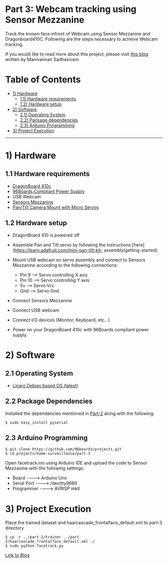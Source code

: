 # Part 3: Webcam tracking using Sensor Mezzanine

Track the known face infront of Webcam using Sensor Mezzanine and Dragonboard410C. Following are the steps necessary to acheive Webcam tracking.

If you would like to read more about this project, please visit [this blog](http://www.96boards.org/blog/part-3-home-surveillance-project-96boards/) written by Manivannan Sadhasivam.


# Table of Contents

- [1) Hardware](#1-hardware)
   - [1.1) Hardware requirements](#11-hardware-requirements)
   - [1.2) Hardware setup](#12-hardware-setup)
- [2) Software](#2-software)   
   - [2.1) Operating System](#21-operating-system)
   - [2.2) Package dependencies](#22-package-dependencies)
   - [2.3) Arduino Programming](#23-arduino-programming)
- [3) Project Execution](#3-project-execution)

***

# 1) Hardware

## 1.1 Hardware requirements

- [DragonBoard 410c](http://www.96boards.org/product/dragonboard410c/)
- [96Boards Compliant Power Supply](http://www.96boards.org/product/power/)
- USB Webcam
- [Sensors Mezzanine](http://www.96boards.org/product/sensors-mezzanine/)
- [Pan/Tilt Camera Mount with Micro Servos](https://www.arrow.com/en/products/1967/adafruit-industries)

## 1.2 Hardware setup

- DragonBoard 410 is powered off
- Assemble Pan and Tilt servo by following the instructions [here](https://learn.adafruit.com/mini-pan-tilt-kit-            assembly/getting-started)
- Mount USB webcam on servo assembly and connect to Sensors Mezzanine according to the following connections:
  - Pin 9   —-> Servo controlling X axis
  - Pin 10  —-> Servo controlling Y axis
  - 5v      —-> Servo Vcc
  - Gnd     —-> Servo Gnd

- Connect Sensors Mezzanine
- Connect USB webcam 
- Connect I/O devices (Monitor, Keyboard, etc...)
- Power on your DragonBoard 410c with 96Boards compliant power supply

# 2) Software

## 2.1 Operating System

- [Linaro Debian based OS (latest)](https://github.com/96boards/documentation/blob/master/ConsumerEdition/DragonBoard-410c/Downloads/Debian.md)

## 2.2 Package Dependencies
 
Installed the dependencies mentioned in [Part-2](../part-2) along with the following:

``` shell
$ sudo easy_install pyserial
```
## 2.3 Arduino Programming

``` shell
$ git clone https://github.com/96boards/projects.git
$ cd projects/home-surveillance/part-3
```
Open facetrack.ino using Arduino IDE and upload the code to Sensor Mezzanine with the following settings:

* Board 	       ----> Arduino Uno
* Serial Port    ----> /dev/tty96B0
* Programmer     ----> AVRISP mkII

# 3) Project Execution

Place the trained dataset and haarcascade_frontalface_default.xml to part-3 directory

```shell
$ cp -r ../part-2/trainer ../part-2/haarcascade_frontalface_default.xml ./
$ sudo python facetrack.py
```

[Link to Blog](http://www.96boards.org/blog/part-3-home-surveillance-project-96boards/)

